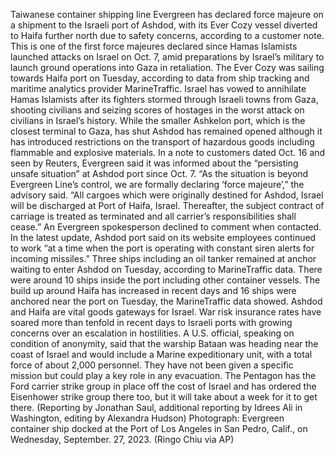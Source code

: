 Taiwanese container shipping line Evergreen has declared force majeure on a shipment to the Israeli port of Ashdod, with its Ever Cozy vessel diverted to Haifa further north due to safety concerns, according to a customer note.
This is one of the first force majeures declared since Hamas Islamists launched attacks on Israel on Oct. 7, amid preparations by Israel’s military to launch ground operations into Gaza in retaliation.
The Ever Cozy was sailing towards Haifa port on Tuesday, according to data from ship tracking and maritime analytics provider MarineTraffic.
Israel has vowed to annihilate Hamas Islamists after its fighters stormed through Israeli towns from Gaza, shooting civilians and seizing scores of hostages in the worst attack on civilians in Israel’s history.
While the smaller Ashkelon port, which is the closest terminal to Gaza, has shut Ashdod has remained opened although it has introduced restrictions on the transport of hazardous goods including flammable and explosive materials.
In a note to customers dated Oct. 16 and seen by Reuters, Evergreen said it was informed about the “persisting unsafe situation” at Ashdod port since Oct. 7.
“As the situation is beyond Evergreen Line’s control, we are formally declaring ‘force majeure’,” the advisory said.
“All cargoes which were originally destined for Ashdod, Israel will be discharged at Port of Haifa, Israel. Thereafter, the subject contract of carriage is treated as terminated and all carrier’s responsibilities shall cease.”
An Evergreen spokesperson declined to comment when contacted.
In the latest update, Ashdod port said on its website employees continued to work “at a time when the port is operating with constant siren alerts for incoming missiles.”
Three ships including an oil tanker remained at anchor waiting to enter Ashdod on Tuesday, according to MarineTraffic data.
There were around 10 ships inside the port including other container vessels.
The build up around Haifa has increased in recent days and 16 ships were anchored near the port on Tuesday, the MarineTraffic data showed. Ashdod and Haifa are vital goods gateways for Israel.
War risk insurance rates have soared more than tenfold in recent days to Israeli ports with growing concerns over an escalation in hostilities.
A U.S. official, speaking on condition of anonymity, said that the warship Bataan was heading near the coast of Israel and would include a Marine expeditionary unit, with a total force of about 2,000 personnel.
They have not been given a specific mission but could play a key role in any evacuation.
The Pentagon has the Ford carrier strike group in place off the cost of Israel and has ordered the Eisenhower strike group there too, but it will take about a week for it to get there.
(Reporting by Jonathan Saul, additional reporting by Idrees Ali in Washington, editing by Alexandra Hudson)
Photograph: Evergreen container ship docked at the Port of Los Angeles in San Pedro, Calif., on Wednesday, September. 27, 2023. (Ringo Chiu via AP)